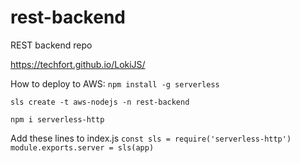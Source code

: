 # rest-backend
REST backend repo


https://techfort.github.io/LokiJS/


How to deploy to AWS:
`npm install -g serverless`

`sls create -t aws-nodejs -n rest-backend`

`npm i serverless-http`

Add these lines to index.js
`const sls = require('serverless-http')`
`module.exports.server = sls(app)`

